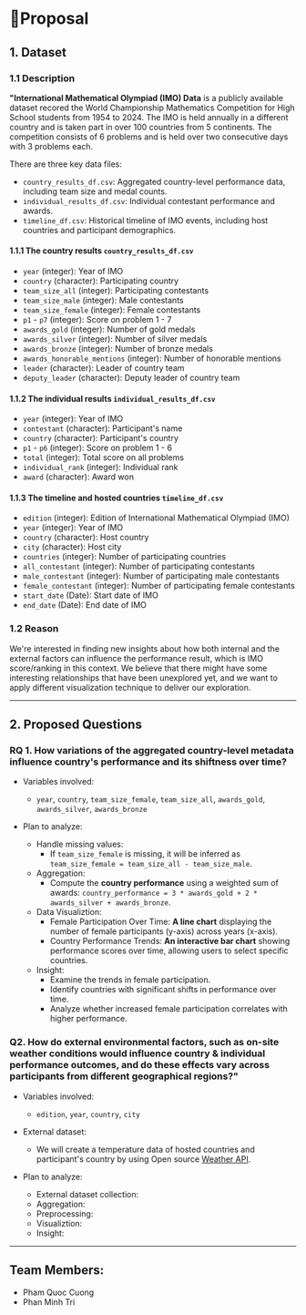 # 📌Proposal

## 1. Dataset
### 1.1 Description 
**"International Mathematical Olympiad (IMO) Data** is a publicly available dataset recored the World Championship Mathematics Competition for High School students from 1954 to 2024. The IMO is held annually in a different country and is taken part in over 100 countries from 5 continents. The competition consists of 6 problems and is held over two consecutive days with 3 problems each.

There are three key data files:
- `country_results_df.csv`: Aggregated country-level performance data, including team size and medal counts.
- `individual_results_df.csv`: Individual contestant performance and awards.
- `timeline_df.csv`: Historical timeline of IMO events, including host countries and participant demographics.

#### 1.1.1 The country results `country_results_df.csv`
- `year` (integer): Year of IMO
- `country` (character): Participating country
- `team_size_all` (integer): Participating contestants
- `team_size_male` (integer): Male contestants
- `team_size_female` (integer): Female contestants
- `p1` - `p7` (integer): Score on problem 1 - 7
- `awards_gold` (integer): Number of gold medals
- `awards_silver` (integer): Number of silver medals
- `awards_bronze` (integer): Number of bronze medals
- `awards_honorable_mentions` (integer): Number of honorable mentions
- `leader` (character): Leader of country team
- `deputy_leader` (character): Deputy leader of country team

#### 1.1.2 The individual results `individual_results_df.csv`
- `year` (integer): Year of IMO
- `contestant` (character): Participant's name
- `country` (character): Participant's country
- `p1` - `p6` (integer): Score on problem 1 - 6
- `total` (integer): Total score on all problems
- `individual_rank` (integer): Individual rank
- `award` (character): Award won

#### 1.1.3 The timeline and hosted countries `timeline_df.csv`
- `edition` (integer): Edition of International Mathematical Olympiad (IMO)
- `year` (integer): Year of IMO
- `country` (character): Host country
- `city` (character): Host city
- `countries` (integer): Number of participating countries
- `all_contestant` (integer): Number of participating contestants
- `male_contestant` (integer): Number of participating male contestants
- `female_contestant` (integer): Number of participating female contestants
- `start_date` (Date): Start date of IMO
- `end_date` (Date): End date of IMO

### 1.2 Reason
We're interested in finding new insights about how both internal and the external factors can influence the performance result, 
which is IMO score/ranking in this context. We believe that there might have some interesting relationships that have been 
unexplored yet, and we want to apply different visualization technique to deliver our exploration. 

---

## 2. Proposed Questions
### RQ 1. How variations of the aggregated country-level metadata influence country's performance and its shiftness over time?
- Variables involved:
  - `year`, `country`, `team_size_female`, `team_size_all`, `awards_gold`, `awards_silver`, `awards_bronze`

- Plan to analyze:
  - Handle missing values:
    - If `team_size_female` is missing, it will be inferred as `team_size_female = team_size_all - team_size_male`.
  - Aggregation: 
    - Compute  the **country performance** using a weighted sum of awards: `country_performance = 3 * awards_gold + 2 * awards_silver + awards_bronze`. 
  - Data Visualiztion: 
    - Female Participation Over Time: **A line chart** displaying the number of female participants (y-axis) across years (x-axis).
    - Country Performance Trends: **An interactive bar chart** showing performance scores over time, allowing users to select specific countries.
  - Insight: 
    - Examine the trends in female participation.
    - Identify countries with significant shifts in performance over time.
    - Analyze whether increased female participation correlates with higher performance.

### Q2. How do external environmental factors, such as on-site weather conditions would influence country & individual performance outcomes, and do these effects vary across participants from different geographical regions?"
- Variables involved:
  - `edition`, `year`, `country`, `city`

- External dataset:
  - We will create a temperature data of hosted countries and participant's country by using Open source [Weather API](https://open-meteo.com/).

- Plan to analyze:
  - External dataset collection: 
  - Aggregation: 
  - Preprocessing: 
  - Visualiztion: 
  - Insight: 

---
## Team Members:
- Pham Quoc Cuong
- Phan Minh Tri